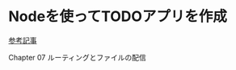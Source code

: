 # Nodeを使ってTODOアプリを作成
[参考記事](https://zenn.dev/wkb/books/node-tutorial/viewer/2)

Chapter 07
ルーティングとファイルの配信

